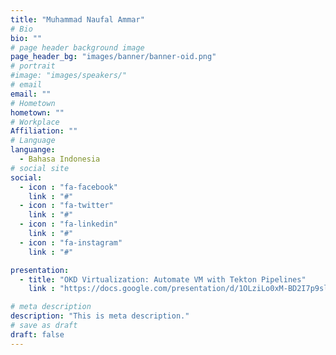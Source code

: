 ```yaml
---
title: "Muhammad Naufal Ammar"
# Bio
bio: ""
# page header background image
page_header_bg: "images/banner/banner-oid.png"
# portrait
#image: "images/speakers/"
# email
email: ""
# Hometown
hometown: ""
# Workplace
Affiliation: ""
# Language
languange:
  - Bahasa Indonesia
# social site
social:
  - icon : "fa-facebook"
    link : "#"
  - icon : "fa-twitter"
    link : "#"
  - icon : "fa-linkedin"
    link : "#"
  - icon : "fa-instagram"
    link : "#"

presentation:
  - title: "OKD Virtualization: Automate VM with Tekton Pipelines"
    link : "https://docs.google.com/presentation/d/1OLziLo0xM-BD2I7p9slcN7wwrEi3OVVIexbMXSo9_q4/edit?usp=sharing"

# meta description
description: "This is meta description."
# save as draft
draft: false
---
```

